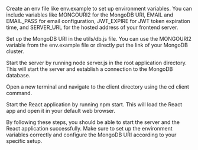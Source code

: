 Create an env file like env.example to set up environment variables. You can include variables like MONGOURI2 for the MongoDB URI, EMAIL and EMAIL_PASS for email configuration, JWT_EXPIRE for JWT token expiration time, and SERVER_URL for the hosted address of your frontend server.

Set up the MongoDB URI in the utils/db.js file. You can use the MONGOURI2 variable from the env.example file or directly put the link of your MongoDB cluster.

Start the server by running node server.js in the root application directory. This will start the server and establish a connection to the MongoDB database.

Open a new terminal and navigate to the client directory using the cd client command.

Start the React application by running npm start. This will load the React app and open it in your default web browser.

By following these steps, you should be able to start the server and the React application successfully. Make sure to set up the environment variables correctly and configure the MongoDB URI according to your specific setup.
